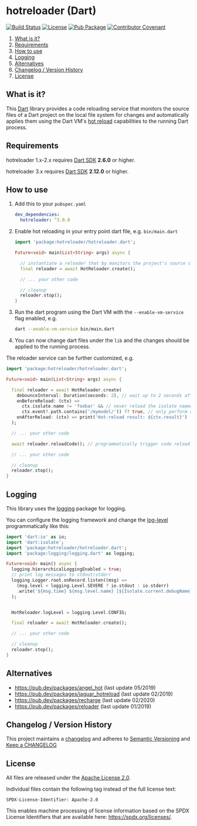 # hotreloader (Dart)

[![Build Status](https://github.com/vegardit/dart-hotreloader/workflows/Build/badge.svg "GitHub Actions")](https://github.com/vegardit/dart-hotreloader/actions?query=workflow%3ABuild)
[![License](https://img.shields.io/badge/License-Apache%202.0-blue.svg)](LICENSE.txt)
[![Pub Package](https://img.shields.io/pub/v/hotreloader.svg)](https://pub.dev/packages/hotreloader)
[![Contributor Covenant](https://img.shields.io/badge/Contributor%20Covenant-v2.0%20adopted-ff69b4.svg)](CODE_OF_CONDUCT.md)

1. [What is it?](#what-is-it)
1. [Requirements](#requirements)
1. [How to use](#how-to-use)
1. [Logging](#logging)
1. [Alternatives](#alternatives)
1. [Changelog / Version History](#changelog)
1. [License](#license)


## <a name="what-is-it"></a>What is it?

This [Dart](https://dart.dev) library provides a code reloading service that monitors the source files of a Dart project on the local file system for changes
and automatically applies them using the Dart VM's [hot reload](https://github.com/dart-lang/sdk/wiki/Hot-reload) capabilities to the running Dart process.


## <a name="requirements"></a>Requirements

hotreloader 1.x-2.x requires [Dart SDK](https://dart.dev/get-dart) **2.6.0** or higher.

hotreloader 3.x requires [Dart SDK](https://dart.dev/get-dart) **2.12.0** or higher.


## <a name="how-to-use"></a>How to use

1. Add this to your `pubspec.yaml`

   ```yaml
   dev_dependencies:
     hotreloader: ^3.0.0
   ```

1. Enable hot reloading in your entry point dart file, e.g. `bin/main.dart`

   ```dart
   import 'package:hotreloader/hotreloader.dart';

   Future<void> main(List<String> args) async {

     // instantiate a reloader that by monitors the project's source code folders for changes
     final reloader = await HotReloader.create();

     // ... your other code

     // cleanup
     reloader.stop();
   }
   ```

1. Run the dart program using the Dart VM with the `--enable-vm-service` flag enabled, e.g.

   ```bash
   dart --enable-vm-service bin/main.dart
   ```

1. You can now change dart files under the `lib` and the changes should be applied to the running process.

The reloader service can be further customized, e.g.

```dart
import 'package:hotreloader/hotreloader.dart';

Future<void> main(List<String> args) async {

  final reloader = await HotReloader.create(
    debounceInterval: Duration(seconds: 2), // wait up to 2 seconds after file change before reloading
    onBeforeReload: (ctx) =>
      ctx.isolate.name != 'foobar' && // never reload the isolate named 'foobar'
      ctx.event?.path.contains('/mymodel/')) ?? true, // only perform reload when dart files under ../mymodel/ are changed
    onAfterReload: (ctx) => print('Hot-reload result: ${ctx.result}')
  );

  // ... your other code

  await reloader.reloadCode(); // programmatically trigger code reload

  // ... your other code

  // cleanup
  reloader.stop();
}
```


## <a name="logging"></a>Logging

This library uses the [logging](https://pub.dev/packages/logging) package for logging.

You can configure the logging framework and change the [log-level](https://github.com/dart-lang/logging/blob/master/lib/src/level.dart) programmatically like this:

```dart
import 'dart:io' as io;
import 'dart:isolate';
import 'package:hotreloader/hotreloader.dart';
import 'package:logging/logging.dart' as logging;

Future<void> main() async {
  logging.hierarchicalLoggingEnabled = true;
  // print log messages to stdout/stderr
  logging.Logger.root.onRecord.listen((msg) =>
    (msg.level < logging.Level.SEVERE ? io.stdout : io.stderr)
    .write('${msg.time} ${msg.level.name} [${Isolate.current.debugName}] ${msg.loggerName}: ${msg.message}\n')
  );


  HotReloader.logLevel = logging.Level.CONFIG;

  final reloader = await HotReloader.create();

  // ... your other code

  // cleanup
  reloader.stop();
}
```


## <a name="alternatives"></a>Alternatives

- https://pub.dev/packages/angel_hot (last update 05/2019)
- https://pub.dev/packages/jaguar_hotreload (last update 02/2019)
- https://pub.dev/packages/recharge (last update 02/2020)
- https://pub.dev/packages/reloader (last update 01/2019)


## <a name="changelog"></a>Changelog / Version History

This project maintains a [changelog](CHANGELOG.md) and adheres to [Semantic Versioning](https://semver.org) and [Keep a CHANGELOG](https://keepachangelog.com)


## <a name="license"></a>License

All files are released under the [Apache License 2.0](LICENSE.txt).

Individual files contain the following tag instead of the full license text:
```
SPDX-License-Identifier: Apache-2.0
```

This enables machine processing of license information based on the SPDX License Identifiers that are available here: https://spdx.org/licenses/.
